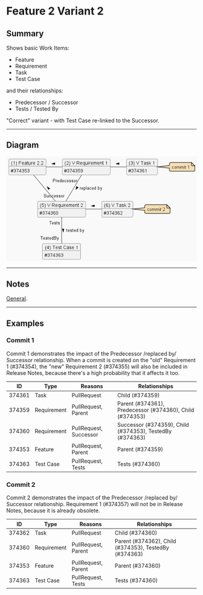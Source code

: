 # Feature 2 Variant 2

## Summary

Shows basic Work Items:

- Feature
- Requirement
- Task
- Test Case

and their relationships:

- Predecessor / Successor
- Tests / Tested By

"Correct" variant - with Test Case re-linked to the Successor.

---

## Diagram

[![image](./.attachments/feature-2.2.png)](./.attachments/feature-2.2.puml)

---

## Notes

[General](./readme.md#notes).

---

## Examples

### Commit 1

Commit 1 demonstrates the impact of the Predecessor /replaced by/ Successor relationship.
When a commit is created on the "old" Requirement 1 (#374354), the "new" Requirement 2 (#374355) will also be included in Release Notes, because there's a high probability that it affects it too.

| ID | Type | Reasons | Relationships |
|-|-|-|-|
| 374361 | Task        | PullRequest            | Child (#374359) |
| 374359 | Requirement | PullRequest, Parent    | Parent (#374361), Predecessor (#374360), Child (#374353) |
| 374360 | Requirement | PullRequest, Successor | Successor (#374359), Child (#374353), TestedBy (#374363) |
| 374353 | Feature     | PullRequest, Parent    | Parent (#374359) |
| 374363 | Test Case   | PullRequest, Tests     | Tests (#374360) |

### Commit 2

Commit 2 demonstrates the impact of the Predecessor /replaced by/ Successor relationship.
Requirement 1 (#374357) will not be in Release Notes, because it is already obsolete.

| ID | Type | Reasons | Relationships |
|-|-|-|-|
| 374362 | Task        | PullRequest         | Child (#374360) |
| 374360 | Requirement | PullRequest, Parent | Parent (#374362), Child (#374353), TestedBy (#374363) |
| 374353 | Feature     | PullRequest, Parent | Parent (#374360) |
| 374363 | Test Case   | PullRequest, Tests  | Tests (#374360) |
